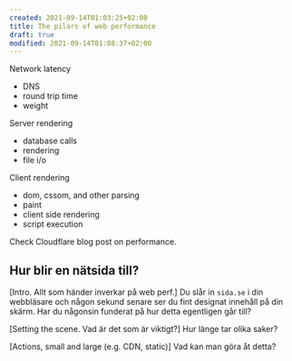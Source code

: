 ```yaml
---
created: 2021-09-14T01:03:25+02:00
title: The pilars of web performance
draft: true
modified: 2021-09-14T01:08:37+02:00
---
```


Network latency
- DNS
- round trip time
- weight

Server rendering
- database calls
- rendering
- file i/o

Client rendering
- dom, cssom, and other parsing
- paint
- client side rendering
- script execution

Check Cloudflare blog post on performance.


## Hur blir en nätsida till?

[Intro. Allt som händer inverkar på web perf.]
Du slår in `sida.se` i din webbläsare och någon sekund senare ser du fint designat innehåll på din skärm. Har du någonsin funderat på hur detta egentligen går till?

[Setting the scene. Vad är det som är viktigt?]
Hur länge tar olika saker?

[Actions, small and large (e.g. CDN, static)]
Vad kan man göra åt detta?
